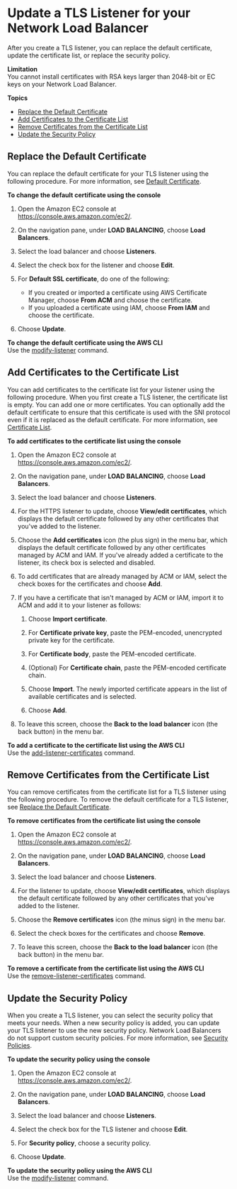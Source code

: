 # Update a TLS Listener for your Network Load Balancer<a name="listener-update-certificates"></a>

After you create a TLS listener, you can replace the default certificate, update the certificate list, or replace the security policy\.

**Limitation**  
You cannot install certificates with RSA keys larger than 2048\-bit or EC keys on your Network Load Balancer\.

**Topics**
+ [Replace the Default Certificate](#replace-default-certificate)
+ [Add Certificates to the Certificate List](#add-certificates)
+ [Remove Certificates from the Certificate List](#remove-certificates)
+ [Update the Security Policy](#update-security-policy)

## Replace the Default Certificate<a name="replace-default-certificate"></a>

You can replace the default certificate for your TLS listener using the following procedure\. For more information, see [Default Certificate](create-tls-listener.md#default-certificate)\.

**To change the default certificate using the console**

1. Open the Amazon EC2 console at [https://console\.aws\.amazon\.com/ec2/](https://console.aws.amazon.com/ec2/)\.

1. On the navigation pane, under **LOAD BALANCING**, choose **Load Balancers**\.

1. Select the load balancer and choose **Listeners**\.

1. Select the check box for the listener and choose **Edit**\.

1. For **Default SSL certificate**, do one of the following:
   + If you created or imported a certificate using AWS Certificate Manager, choose **From ACM** and choose the certificate\.
   + If you uploaded a certificate using IAM, choose **From IAM** and choose the certificate\.

1. Choose **Update**\.

**To change the default certificate using the AWS CLI**  
Use the [modify\-listener](https://docs.aws.amazon.com/cli/latest/reference/elbv2/modify-listener.html) command\.

## Add Certificates to the Certificate List<a name="add-certificates"></a>

You can add certificates to the certificate list for your listener using the following procedure\. When you first create a TLS listener, the certificate list is empty\. You can add one or more certificates\. You can optionally add the default certificate to ensure that this certificate is used with the SNI protocol even if it is replaced as the default certificate\. For more information, see [Certificate List](create-tls-listener.md#sni-certificate-list)\.

**To add certificates to the certificate list using the console**

1. Open the Amazon EC2 console at [https://console\.aws\.amazon\.com/ec2/](https://console.aws.amazon.com/ec2/)\.

1. On the navigation pane, under **LOAD BALANCING**, choose **Load Balancers**\.

1. Select the load balancer and choose **Listeners**\.

1. For the HTTPS listener to update, choose **View/edit certificates**, which displays the default certificate followed by any other certificates that you've added to the listener\.

1. Choose the **Add certificates** icon \(the plus sign\) in the menu bar, which displays the default certificate followed by any other certificates managed by ACM and IAM\. If you've already added a certificate to the listener, its check box is selected and disabled\.

1. To add certificates that are already managed by ACM or IAM, select the check boxes for the certificates and choose **Add**\.

1. If you have a certificate that isn't managed by ACM or IAM, import it to ACM and add it to your listener as follows:

   1. Choose **Import certificate**\.

   1. For **Certificate private key**, paste the PEM\-encoded, unencrypted private key for the certificate\.

   1. For **Certificate body**, paste the PEM\-encoded certificate\.

   1. \(Optional\) For **Certificate chain**, paste the PEM\-encoded certificate chain\.

   1. Choose **Import**\. The newly imported certificate appears in the list of available certificates and is selected\.

   1. Choose **Add**\.

1. To leave this screen, choose the **Back to the load balancer** icon \(the back button\) in the menu bar\.

**To add a certificate to the certificate list using the AWS CLI**  
Use the [add\-listener\-certificates](https://docs.aws.amazon.com/cli/latest/reference/elbv2/add-listener-certificates.html) command\.

## Remove Certificates from the Certificate List<a name="remove-certificates"></a>

You can remove certificates from the certificate list for a TLS listener using the following procedure\. To remove the default certificate for a TLS listener, see [Replace the Default Certificate](#replace-default-certificate)\.

**To remove certificates from the certificate list using the console**

1. Open the Amazon EC2 console at [https://console\.aws\.amazon\.com/ec2/](https://console.aws.amazon.com/ec2/)\.

1. On the navigation pane, under **LOAD BALANCING**, choose **Load Balancers**\.

1. Select the load balancer and choose **Listeners**\.

1. For the listener to update, choose **View/edit certificates**, which displays the default certificate followed by any other certificates that you've added to the listener\.

1. Choose the **Remove certificates** icon \(the minus sign\) in the menu bar\.

1. Select the check boxes for the certificates and choose **Remove**\.

1. To leave this screen, choose the **Back to the load balancer** icon \(the back button\) in the menu bar\.

**To remove a certificate from the certificate list using the AWS CLI**  
Use the [remove\-listener\-certificates](https://docs.aws.amazon.com/cli/latest/reference/elbv2/remove-listener-certificates.html) command\.

## Update the Security Policy<a name="update-security-policy"></a>

When you create a TLS listener, you can select the security policy that meets your needs\. When a new security policy is added, you can update your TLS listener to use the new security policy\. Network Load Balancers do not support custom security policies\. For more information, see [Security Policies](create-tls-listener.md#describe-ssl-policies)\.

**To update the security policy using the console**

1. Open the Amazon EC2 console at [https://console\.aws\.amazon\.com/ec2/](https://console.aws.amazon.com/ec2/)\.

1. On the navigation pane, under **LOAD BALANCING**, choose **Load Balancers**\.

1. Select the load balancer and choose **Listeners**\.

1. Select the check box for the TLS listener and choose **Edit**\.

1. For **Security policy**, choose a security policy\.

1. Choose **Update**\.

**To update the security policy using the AWS CLI**  
Use the [modify\-listener](https://docs.aws.amazon.com/cli/latest/reference/elbv2/modify-listener.html) command\.